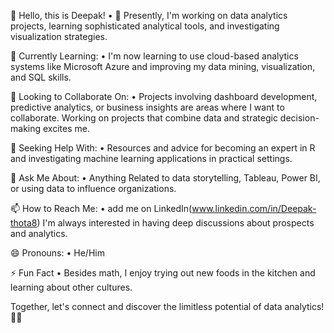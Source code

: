 👋 Hello, this is Deepak! 
    •	🔭 Presently, I'm working on data analytics projects, learning sophisticated analytical tools, and investigating visualization strategies.
 
🌱 Currently Learning:
•	I'm now learning to use cloud-based analytics systems like Microsoft Azure and improving my data mining, visualization, and SQL skills.

👯 Looking to Collaborate On:
•	Projects involving dashboard development, predictive analytics, or business insights are areas where I want to collaborate. Working on projects that combine data and strategic decision-making excites me.

 🤔 Seeking Help With:
•	Resources and advice for becoming an expert in R and investigating machine learning applications in practical settings.

💬 Ask Me About:
•	Anything Related to data storytelling, Tableau, Power BI, or using data to influence organizations.

📫 How to Reach Me:
•	add me on LinkedIn(www.linkedin.com/in/Deepak-thota8) I'm always interested in having deep discussions about prospects and analytics.

😄 Pronouns:
•	He/Him

⚡ Fun Fact
•	Besides math, I enjoy trying out new foods in the kitchen and learning about other cultures.

Together, let's connect and discover the limitless potential of data analytics! 🚀✨


